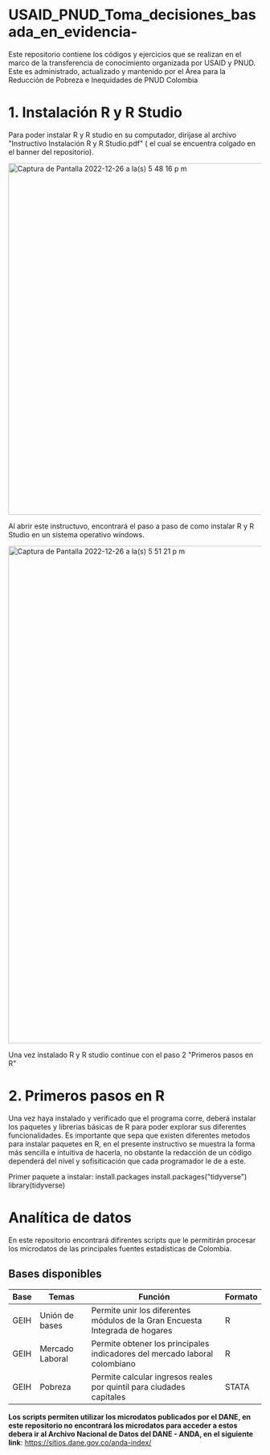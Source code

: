 # USAID_PNUD_Toma_decisiones_basada_en_evidencia-
Este repositorio contiene  los códigos y ejercicios que se realizan en el marco de la transferencia de conocimiento  organizada por USAID y PNUD. Este es administrado, actualizado y mantenido por el Área para la Reducción de Pobreza  e Inequidades de PNUD Colombia
 
 # 1. Instalación R y R Studio 
 
 Para poder instalar R y R studio en su computador, dirijase al archivo "Instructivo Instalación R y R Studio.pdf" ( el cual se encuentra colgado en el banner del repositorio).  
 
 <img width="698" alt="Captura de Pantalla 2022-12-26 a la(s) 5 48 16 p m" src="https://user-images.githubusercontent.com/73482880/209587182-60b1d575-c44f-4e4f-9ebd-d14cef120389.png">
 
 Al abrir este instructuvo, encontrará el paso a paso de como instalar  R y R Studio en un sistema operativo windows.
 
<img width="988" alt="Captura de Pantalla 2022-12-26 a la(s) 5 51 21 p m" src="https://user-images.githubusercontent.com/73482880/209587265-fc9c2361-14a6-4466-aa16-e95b5bfc94dd.png">

Una vez instalado R y R studio continue con el paso 2 "Primeros pasos en R"

 # 2. Primeros pasos en R
 Una vez haya instalado y verificado que el programa  corre, deberá instalar los paquetes y librerias básicas  de R para poder explorar sus diferentes funcionalidades. Es importante que sepa que existen diferentes metodos para instalar paquetes en R, en el presente instructivo se muestra la forma más sencilla e intuitiva de hacerla, no obstante la redacción de un código dependerá del nivel y sofisiticación que cada programador le de a este.


 Primer paquete a instalar: 
 install.packages 
install.packages("tidyverse")
library(tidyverse)
 
 # Analítica de datos

En este repositorio encontrará difirentes scripts que le permitirán procesar los  microdatos de  las principales fuentes estadísticas de Colombia. 

## Bases disponibles 

Base | Temas | Función| Formato
------------ | -------------| ----------|--------|
GEIH| Unión de bases  |  Permite unir los diferentes módulos de la Gran Encuesta Integrada de hogares | R
GEIH|  Mercado Laboral | Permite obtener los principales indicadores del mercado laboral colombiano |  R
GEIH | Pobreza|  Permite  calcular ingresos  reales por quintíl para ciudades capitales | STATA


**Los  scripts permiten  utilizar los microdatos publicados por el DANE, en este repositorio no encontrará  los microdatos para acceder a estos debera ir al Archivo Nacional de Datos del DANE - ANDA, en el siguiente link**: https://sitios.dane.gov.co/anda-index/
